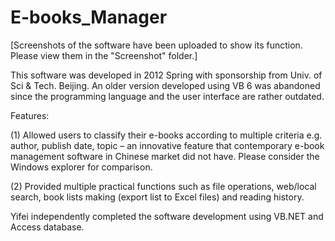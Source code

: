 # E-books_Manager

[Screenshots of the software have been uploaded to show its function. Please view them in the "Screenshot" folder.]

This software was developed in 2012 Spring with sponsorship from Univ. of Sci & Tech. Beijing. An older version developed using VB 6 was abandoned since the programming language and the user interface are rather outdated.

Features:

(1) Allowed users to classify their e-books according to multiple criteria e.g. author, publish date, topic – an innovative feature that contemporary e-book management software in Chinese market did not have. Please consider the Windows explorer for comparison.

(2) Provided multiple practical functions such as file operations, web/local search, book lists making (export list to Excel files) and reading history.

Yifei independently completed the software development using VB.NET and Access database.
